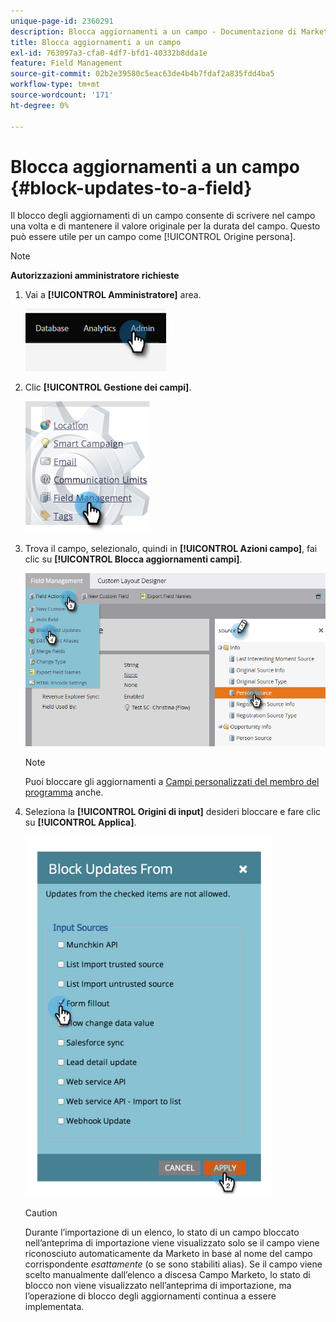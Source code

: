 ```yaml
---
unique-page-id: 2360291
description: Blocca aggiornamenti a un campo - Documentazione di Marketo - Documentazione del prodotto
title: Blocca aggiornamenti a un campo
exl-id: 763097a3-cfa0-4df7-bfd1-40332b8dda1e
feature: Field Management
source-git-commit: 02b2e39580c5eac63de4b4b7fdaf2a835fdd4ba5
workflow-type: tm+mt
source-wordcount: '171'
ht-degree: 0%

---
```


# Blocca aggiornamenti a un campo {#block-updates-to-a-field}

Il blocco degli aggiornamenti di un campo consente di scrivere nel campo una volta e di mantenere il valore originale per la durata del campo. Questo può essere utile per un campo come [!UICONTROL Origine persona].

>[!NOTE]
>
>**Autorizzazioni amministratore richieste**

1. Vai a **[!UICONTROL Amministratore]** area.

   ![](assets/block-updates-to-a-field-1.png)

1. Clic **[!UICONTROL Gestione dei campi]**.

   ![](assets/block-updates-to-a-field-2.png)

1. Trova il campo, selezionalo, quindi in **[!UICONTROL Azioni campo]**, fai clic su **[!UICONTROL Blocca aggiornamenti campi]**.

   ![](assets/block-updates-to-a-field-3.png)

   >[!NOTE]
   >
   >Puoi bloccare gli aggiornamenti a [Campi personalizzati del membro del programma](/help/marketo/product-docs/core-marketo-concepts/programs/working-with-programs/program-member-custom-fields.md) anche.

1. Seleziona la **[!UICONTROL Origini di input]** desideri bloccare e fare clic su **[!UICONTROL Applica]**.

   ![](assets/block-updates-to-a-field-4.png)

   >[!CAUTION]
   >
   >Durante l’importazione di un elenco, lo stato di un campo bloccato nell’anteprima di importazione viene visualizzato solo se il campo viene riconosciuto automaticamente da Marketo in base al nome del campo corrispondente _esattamente_ (o se sono stabiliti alias). Se il campo viene scelto manualmente dall’elenco a discesa Campo Marketo, lo stato di blocco non viene visualizzato nell’anteprima di importazione, ma l’operazione di blocco degli aggiornamenti continua a essere implementata.
